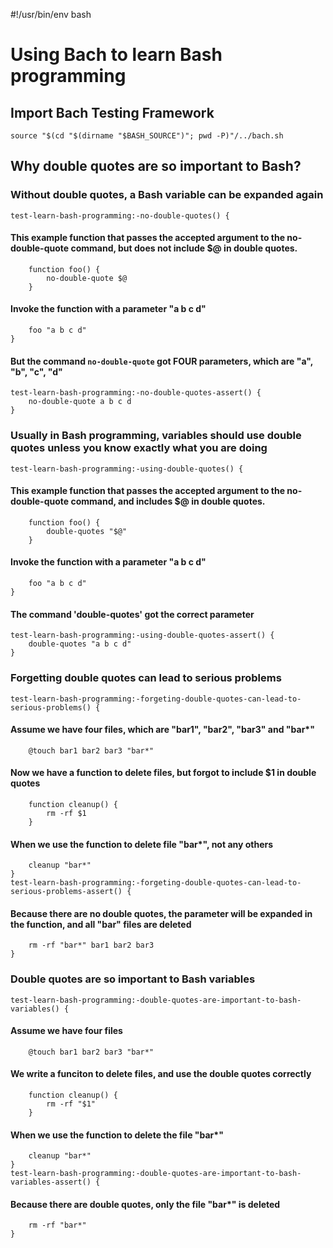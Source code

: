 #!/usr/bin/env bash
# Using Bach to learn Bash programming

## Import Bach Testing Framework

    source "$(cd "$(dirname "$BASH_SOURCE")"; pwd -P)"/../bach.sh

## Why double quotes are so important to Bash?

### Without double quotes, a Bash variable can be expanded again

    test-learn-bash-programming:-no-double-quotes() {

#### This example function that passes the accepted argument to the no-double-quote command, but does not include $@ in double quotes.

        function foo() {
            no-double-quote $@
        }

#### Invoke the function with a parameter "a b c d"

        foo "a b c d"
    }

#### But the command `no-double-quote` got FOUR parameters, which are "a", "b", "c", "d"

    test-learn-bash-programming:-no-double-quotes-assert() {
        no-double-quote a b c d
    }

### Usually in Bash programming, variables should use double quotes unless you know exactly what you are doing

    test-learn-bash-programming:-using-double-quotes() {

#### This example function that passes the accepted argument to the no-double-quote command, and includes $@ in double quotes.

        function foo() {
            double-quotes "$@"
        }

#### Invoke the function with a parameter "a b c d"

        foo "a b c d"
    }

#### The command 'double-quotes' got the correct parameter

    test-learn-bash-programming:-using-double-quotes-assert() {
        double-quotes "a b c d"
    }

### Forgetting double quotes can lead to serious problems

    test-learn-bash-programming:-forgeting-double-quotes-can-lead-to-serious-problems() {

#### Assume we have four files, which are "bar1", "bar2", "bar3" and "bar*"

        @touch bar1 bar2 bar3 "bar*"

#### Now we have a function to delete files, but forgot to include $1 in double quotes

        function cleanup() {
            rm -rf $1
        }

#### When we use the function to delete file "bar*", not any others

        cleanup "bar*"
    }
    test-learn-bash-programming:-forgeting-double-quotes-can-lead-to-serious-problems-assert() {

#### Because there are no double quotes, the parameter will be expanded in the function, and all "bar" files are deleted

        rm -rf "bar*" bar1 bar2 bar3
    }

### Double quotes are so important to Bash variables

    test-learn-bash-programming:-double-quotes-are-important-to-bash-variables() {

#### Assume we have four files

        @touch bar1 bar2 bar3 "bar*"

#### We write a funciton to delete files, and use the double quotes correctly

        function cleanup() {
            rm -rf "$1"
        }

#### When we use the function to delete the file "bar*"

        cleanup "bar*"
    }
    test-learn-bash-programming:-double-quotes-are-important-to-bash-variables-assert() {

#### Because there are double quotes, only the file "bar*" is deleted

        rm -rf "bar*"
    }

